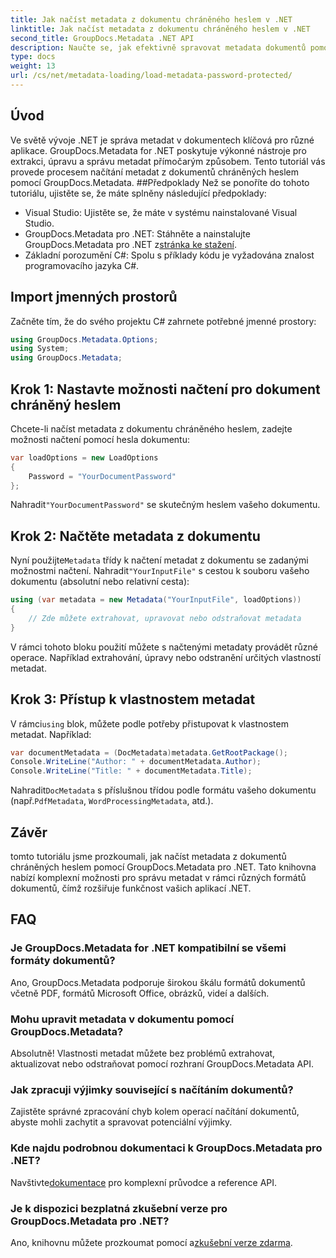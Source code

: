 ```yaml
---
title: Jak načíst metadata z dokumentu chráněného heslem v .NET
linktitle: Jak načíst metadata z dokumentu chráněného heslem v .NET
second_title: GroupDocs.Metadata .NET API
description: Naučte se, jak efektivně spravovat metadata dokumentů pomocí GroupDocs.Metadata pro .NET. Bezproblémově extrahujte, upravujte a manipulujte s metadaty ve svých aplikacích .NET.
type: docs
weight: 13
url: /cs/net/metadata-loading/load-metadata-password-protected/
---
```

## Úvod
Ve světě vývoje .NET je správa metadat v dokumentech klíčová pro různé aplikace. GroupDocs.Metadata for .NET poskytuje výkonné nástroje pro extrakci, úpravu a správu metadat přímočarým způsobem. Tento tutoriál vás provede procesem načítání metadat z dokumentů chráněných heslem pomocí GroupDocs.Metadata.
##Předpoklady
Než se ponoříte do tohoto tutoriálu, ujistěte se, že máte splněny následující předpoklady:
- Visual Studio: Ujistěte se, že máte v systému nainstalované Visual Studio.
-  GroupDocs.Metadata pro .NET: Stáhněte a nainstalujte GroupDocs.Metadata pro .NET z[stránka ke stažení](https://releases.groupdocs.com/metadata/net/).
- Základní porozumění C#: Spolu s příklady kódu je vyžadována znalost programovacího jazyka C#.

## Import jmenných prostorů
Začněte tím, že do svého projektu C# zahrnete potřebné jmenné prostory:
```csharp
using GroupDocs.Metadata.Options;
using System;
using GroupDocs.Metadata;
```
## Krok 1: Nastavte možnosti načtení pro dokument chráněný heslem
Chcete-li načíst metadata z dokumentu chráněného heslem, zadejte možnosti načtení pomocí hesla dokumentu:
```csharp
var loadOptions = new LoadOptions
{
    Password = "YourDocumentPassword"
};
```
 Nahradit`"YourDocumentPassword"` se skutečným heslem vašeho dokumentu.
## Krok 2: Načtěte metadata z dokumentu
 Nyní použijte`Metadata` třídy k načtení metadat z dokumentu se zadanými možnostmi načtení. Nahradit`"YourInputFile"` s cestou k souboru vašeho dokumentu (absolutní nebo relativní cesta):
```csharp
using (var metadata = new Metadata("YourInputFile", loadOptions))
{
    // Zde můžete extrahovat, upravovat nebo odstraňovat metadata
}
```
V rámci tohoto bloku použití můžete s načtenými metadaty provádět různé operace. Například extrahování, úpravy nebo odstranění určitých vlastností metadat.
## Krok 3: Přístup k vlastnostem metadat
 V rámci`using` blok, můžete podle potřeby přistupovat k vlastnostem metadat. Například:
```csharp
var documentMetadata = (DocMetadata)metadata.GetRootPackage();
Console.WriteLine("Author: " + documentMetadata.Author);
Console.WriteLine("Title: " + documentMetadata.Title);
```
 Nahradit`DocMetadata` s příslušnou třídou podle formátu vašeho dokumentu (např.`PdfMetadata`, `WordProcessingMetadata`, atd.).

## Závěr
tomto tutoriálu jsme prozkoumali, jak načíst metadata z dokumentů chráněných heslem pomocí GroupDocs.Metadata pro .NET. Tato knihovna nabízí komplexní možnosti pro správu metadat v rámci různých formátů dokumentů, čímž rozšiřuje funkčnost vašich aplikací .NET.

## FAQ
### Je GroupDocs.Metadata for .NET kompatibilní se všemi formáty dokumentů?
Ano, GroupDocs.Metadata podporuje širokou škálu formátů dokumentů včetně PDF, formátů Microsoft Office, obrázků, videí a dalších.
### Mohu upravit metadata v dokumentu pomocí GroupDocs.Metadata?
Absolutně! Vlastnosti metadat můžete bez problémů extrahovat, aktualizovat nebo odstraňovat pomocí rozhraní GroupDocs.Metadata API.
### Jak zpracuji výjimky související s načítáním dokumentů?
Zajistěte správné zpracování chyb kolem operací načítání dokumentů, abyste mohli zachytit a spravovat potenciální výjimky.
### Kde najdu podrobnou dokumentaci k GroupDocs.Metadata pro .NET?
 Navštivte[dokumentace](https://reference.groupdocs.com/metadata/net/) pro komplexní průvodce a reference API.
### Je k dispozici bezplatná zkušební verze pro GroupDocs.Metadata pro .NET?
 Ano, knihovnu můžete prozkoumat pomocí a[zkušební verze zdarma](https://releases.groupdocs.com/).